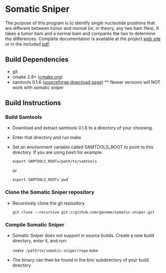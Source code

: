 # Somatic Sniper

The purpose of this program is to identify single nucleotide positions that
are different between tumor and normal (or, in theory, any two bam files).
It takes a tumor bam and a normal bam and compares the two to determine
the differences. Complete documentation is available at the project
[web site](http://gmt.genome.wustl.edu/somatic-sniper/) or in the included [pdf](https://github.com/genome/somatic-sniper/blob/master/docs/sniper_manual.pdf).

## Build Dependencies

* git
* cmake 2.8+ ([cmake.org](http://cmake.org))
* samtools 0.1.6 ([sourceforge download page](http://sourceforge.net/projects/samtools/files/samtools/0.1.6/))
** Newer versions will NOT work with somatic sniper

## Build Instructions

### Build Samtools

* Download and extract samtools 0.1.6 to a directory of your choosing.
* Enter that directory and run make
* Set an environment variable called SAMTOOLS_ROOT to point to this directory. 
    If you are using bash for example: 
    
    `export SAMTOOLS_ROOT=/path/to/samtools`

  or 
  
    ``export SAMTOOLS_ROOT=`pwd` ``

### Clone the Somatic Sniper repository
* Recursively clone the git repository

    `git clone --recursive git://github.com/genome/somatic-sniper.git`

### Compile Somatic Sniper
* Somatic Sniper does not support in source builds. Create a new build directory, enter it, and run:

    `cmake /path/to/somatic-sniper/repo`
    `make`

* The binary can then be found in the bin/ subdirectory of your build directory
